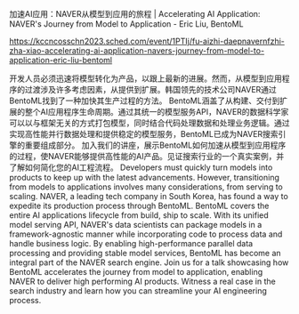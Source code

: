 加速AI应用：NAVER从模型到应用的旅程 | Accelerating AI Application: NAVER's Journey from Model to Application - Eric Liu, BentoML

https://kccncosschn2023.sched.com/event/1PTIj/fu-aizhi-daepnavernfzhi-zha-xiao-accelerating-ai-application-navers-journey-from-model-to-application-eric-liu-bentoml

开发人员必须迅速将模型转化为产品，以跟上最新的进展。然而，从模型到应用程序的过渡涉及许多考虑因素，从提供到扩展。韩国领先的技术公司NAVER通过BentoML找到了一种加快其生产过程的方法。 BentoML涵盖了从构建、交付到扩展的整个AI应用程序生命周期。通过其统一的模型服务API，NAVER的数据科学家可以以与框架无关的方式打包模型，同时结合代码处理数据和处理业务逻辑。通过实现高性能并行数据处理和提供稳定的模型服务，BentoML已成为NAVER搜索引擎的重要组成部分。 加入我们的讲座，展示BentoML如何加速从模型到应用程序的过程，使NAVER能够提供高性能的AI产品。见证搜索行业的一个真实案例，并了解如何简化您的AI工程流程。 
Developers must quickly turn models into products to keep up with the latest advancements. However, transitioning from models to applications involves many considerations, from serving to scaling. NAVER, a leading tech company in South Korea, has found a way to expedite its production process through BentoML. BentoML covers the entire AI applications lifecycle from build, ship to scale. With its unified model serving API, NAVER's data scientists can package models in a framework-agnostic manner while incorporating code to process data and handle business logic. By enabling high-performance parallel data processing and providing stable model services, BentoML has become an integral part of the NAVER search engine. Join us for a talk showcasing how BentoML accelerates the journey from model to application, enabling NAVER to deliver high performing AI products. Witness a real case in the search industry and learn how you can streamline your AI engineering process.